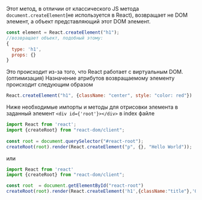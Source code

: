 Этот метод, в отличии от классического JS метода `document.createElement`(не используется в React), возвращает не DOM элемент, а объект представляющий этот DOM элемент.
```js
const element = React.createElement("h1");
//возвращает объект, подобный этому:
{
  type: 'h1',
  props: {}
}
```
Это происходит из-за того, что React работает с виртуальным DOM.(оптимизация)
Назначение атрибутов возвращаемому элементу происходит следующим образом
```js
React.createElement("h1", {className: "center", style: "color: red"})
```

Ниже необходимые импорты и методы для отрисовки элемента  в заданный элемент `<div id={'root'}></div>`  в index файле
```js
import React from 'react';
import {createRoot} from "react-dom/client";  
  
const root = document.querySelector("#react-root");  
createRoot(root).render(React.createElement("p", {}, "Hello World"));
```
или
```js
import React from 'react'
import {createRoot} from "react-dom/client";

const root  = document.getElementById("react-root")
createRoot(root).render(React.createElement('h1',{className:"title"},'Online Supermarket'))
```